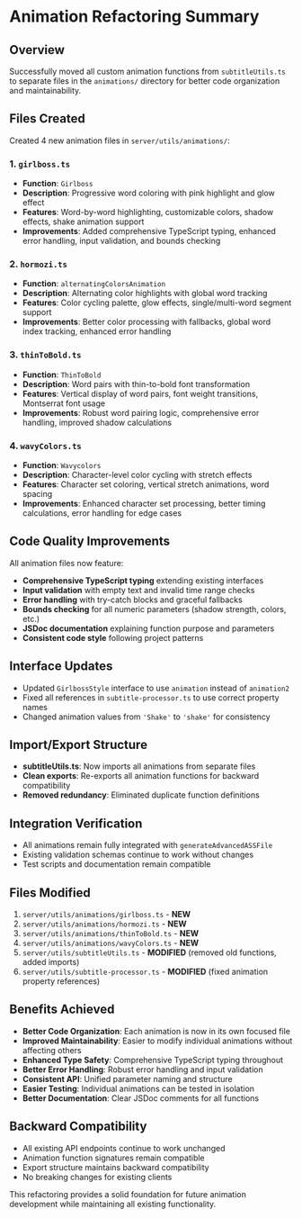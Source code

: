 # Animation Refactoring Summary

## Overview
Successfully moved all custom animation functions from `subtitleUtils.ts` to separate files in the `animations/` directory for better code organization and maintainability.

## Files Created
Created 4 new animation files in `server/utils/animations/`:

### 1. `girlboss.ts`
- **Function**: `Girlboss`
- **Description**: Progressive word coloring with pink highlight and glow effect
- **Features**: Word-by-word highlighting, customizable colors, shadow effects, shake animation support
- **Improvements**: Added comprehensive TypeScript typing, enhanced error handling, input validation, and bounds checking

### 2. `hormozi.ts` 
- **Function**: `alternatingColorsAnimation`
- **Description**: Alternating color highlights with global word tracking
- **Features**: Color cycling palette, glow effects, single/multi-word segment support
- **Improvements**: Better color processing with fallbacks, global word index tracking, enhanced error handling

### 3. `thinToBold.ts`
- **Function**: `ThinToBold`
- **Description**: Word pairs with thin-to-bold font transformation
- **Features**: Vertical display of word pairs, font weight transitions, Montserrat font usage
- **Improvements**: Robust word pairing logic, comprehensive error handling, improved shadow calculations

### 4. `wavyColors.ts`
- **Function**: `Wavycolors`
- **Description**: Character-level color cycling with stretch effects
- **Features**: Character set coloring, vertical stretch animations, word spacing
- **Improvements**: Enhanced character set processing, better timing calculations, error handling for edge cases

## Code Quality Improvements
All animation files now feature:
- **Comprehensive TypeScript typing** extending existing interfaces
- **Input validation** with empty text and invalid time range checks
- **Error handling** with try-catch blocks and graceful fallbacks
- **Bounds checking** for all numeric parameters (shadow strength, colors, etc.)
- **JSDoc documentation** explaining function purpose and parameters
- **Consistent code style** following project patterns

## Interface Updates
- Updated `GirlbossStyle` interface to use `animation` instead of `animation2`
- Fixed all references in `subtitle-processor.ts` to use correct property names
- Changed animation values from `'Shake'` to `'shake'` for consistency

## Import/Export Structure
- **subtitleUtils.ts**: Now imports all animations from separate files
- **Clean exports**: Re-exports all animation functions for backward compatibility
- **Removed redundancy**: Eliminated duplicate function definitions

## Integration Verification
- All animations remain fully integrated with `generateAdvancedASSFile`
- Existing validation schemas continue to work without changes
- Test scripts and documentation remain compatible

## Files Modified
1. `server/utils/animations/girlboss.ts` - **NEW**
2. `server/utils/animations/hormozi.ts` - **NEW** 
3. `server/utils/animations/thinToBold.ts` - **NEW**
4. `server/utils/animations/wavyColors.ts` - **NEW**
5. `server/utils/subtitleUtils.ts` - **MODIFIED** (removed old functions, added imports)
6. `server/utils/subtitle-processor.ts` - **MODIFIED** (fixed animation property references)

## Benefits Achieved
- **Better Code Organization**: Each animation is now in its own focused file
- **Improved Maintainability**: Easier to modify individual animations without affecting others
- **Enhanced Type Safety**: Comprehensive TypeScript typing throughout
- **Better Error Handling**: Robust error handling and input validation
- **Consistent API**: Unified parameter naming and structure
- **Easier Testing**: Individual animations can be tested in isolation
- **Better Documentation**: Clear JSDoc comments for all functions

## Backward Compatibility
- All existing API endpoints continue to work unchanged
- Animation function signatures remain compatible
- Export structure maintains backward compatibility
- No breaking changes for existing clients

This refactoring provides a solid foundation for future animation development while maintaining all existing functionality. 